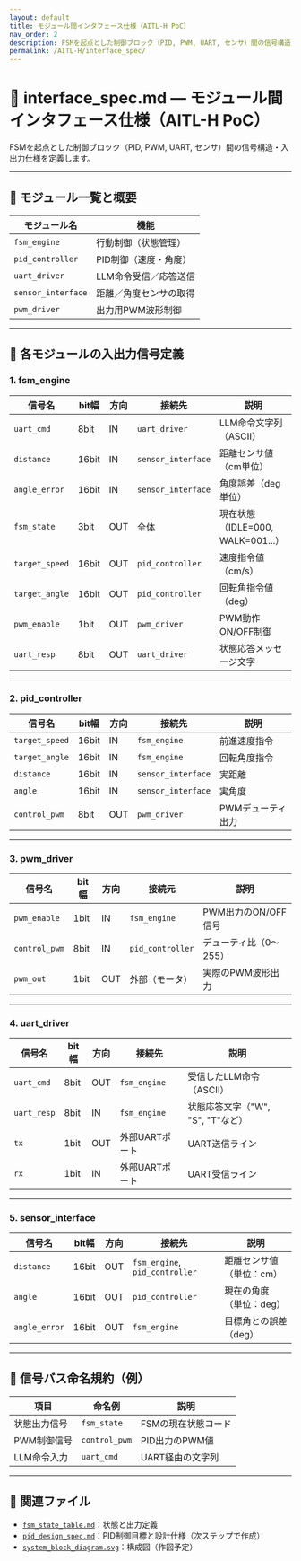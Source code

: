 ```yaml
---
layout: default
title: モジュール間インタフェース仕様（AITL-H PoC）
nav_order: 2
description: FSMを起点とした制御ブロック（PID, PWM, UART, センサ）間の信号構造・入出力仕様
permalink: /AITL-H/interface_spec/
---
```


# 🔌 interface_spec.md — モジュール間インタフェース仕様（AITL-H PoC）

FSMを起点とした制御ブロック（PID, PWM, UART, センサ）間の信号構造・入出力仕様を定義します。

---

## 📂 モジュール一覧と概要

| モジュール名   | 機能                             |
|----------------|----------------------------------|
| `fsm_engine`   | 行動制御（状態管理）            |
| `pid_controller` | PID制御（速度・角度）           |
| `uart_driver`  | LLM命令受信／応答送信            |
| `sensor_interface` | 距離／角度センサの取得         |
| `pwm_driver`   | 出力用PWM波形制御                |

---

## 🔁 各モジュールの入出力信号定義

### 1. fsm_engine

| 信号名        | bit幅 | 方向 | 接続先         | 説明                        |
|---------------|--------|------|----------------|-----------------------------|
| `uart_cmd`    | 8bit  | IN   | `uart_driver`  | LLM命令文字列（ASCII）     |
| `distance`    | 16bit | IN   | `sensor_interface` | 距離センサ値（cm単位）     |
| `angle_error` | 16bit | IN   | `sensor_interface` | 角度誤差（deg単位）        |
| `fsm_state`   | 3bit  | OUT  | 全体           | 現在状態（IDLE=000, WALK=001...） |
| `target_speed`| 16bit | OUT  | `pid_controller` | 速度指令値（cm/s）         |
| `target_angle`| 16bit | OUT  | `pid_controller` | 回転角指令値（deg）        |
| `pwm_enable`  | 1bit  | OUT  | `pwm_driver`   | PWM動作ON/OFF制御          |
| `uart_resp`   | 8bit  | OUT  | `uart_driver`  | 状態応答メッセージ文字     |

---

### 2. pid_controller

| 信号名        | bit幅 | 方向 | 接続先         | 説明                        |
|---------------|--------|------|----------------|-----------------------------|
| `target_speed`| 16bit | IN   | `fsm_engine`   | 前進速度指令                |
| `target_angle`| 16bit | IN   | `fsm_engine`   | 回転角度指令                |
| `distance`    | 16bit | IN   | `sensor_interface` | 実距離                      |
| `angle`       | 16bit | IN   | `sensor_interface` | 実角度                      |
| `control_pwm` | 8bit  | OUT  | `pwm_driver`   | PWMデューティ出力           |

---

### 3. pwm_driver

| 信号名        | bit幅 | 方向 | 接続元           | 説明                      |
|---------------|--------|------|------------------|---------------------------|
| `pwm_enable`  | 1bit   | IN   | `fsm_engine`     | PWM出力のON/OFF信号      |
| `control_pwm` | 8bit   | IN   | `pid_controller` | デューティ比（0〜255）   |
| `pwm_out`     | 1bit   | OUT  | 外部（モータ）    | 実際のPWM波形出力        |

---

### 4. uart_driver

| 信号名     | bit幅 | 方向 | 接続先        | 説明                              |
|------------|--------|------|---------------|-----------------------------------|
| `uart_cmd` | 8bit  | OUT  | `fsm_engine`  | 受信したLLM命令（ASCII）         |
| `uart_resp`| 8bit  | IN   | `fsm_engine`  | 状態応答文字（"W", "S", "T"など） |
| `tx`       | 1bit  | OUT  | 外部UARTポート | UART送信ライン                    |
| `rx`       | 1bit  | IN   | 外部UARTポート | UART受信ライン                    |

---

### 5. sensor_interface

| 信号名        | bit幅 | 方向 | 接続先             | 説明                         |
|---------------|--------|------|--------------------|------------------------------|
| `distance`    | 16bit | OUT  | `fsm_engine`, `pid_controller` | 距離センサ値（単位：cm）     |
| `angle`       | 16bit | OUT  | `pid_controller`   | 現在の角度（単位：deg）       |
| `angle_error` | 16bit | OUT  | `fsm_engine`       | 目標角との誤差（deg）         |

---

## 📘 信号バス命名規約（例）

| 項目 | 命名例         | 説明               |
|------|----------------|--------------------|
| 状態出力信号 | `fsm_state`     | FSMの現在状態コード |
| PWM制御信号 | `control_pwm`  | PID出力のPWM値      |
| LLM命令入力 | `uart_cmd`     | UART経由の文字列    |

---

## 🔗 関連ファイル

- [`fsm_state_table.md`](./fsm_state_table.md)：状態と出力定義
- [`pid_design_spec.md`](./pid_design_spec.md)：PID制御目標と設計仕様（次ステップで作成）
- [`system_block_diagram.svg`](./system_block_diagram.svg)：構成図（作図予定）
